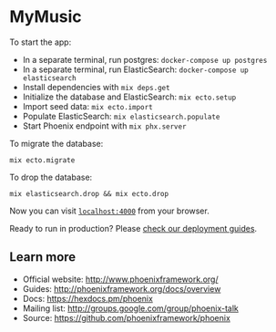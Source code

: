 # MyMusic

To start the app:

  * In a separate terminal, run postgres: `docker-compose up postgres`
  * In a separate terminal, run ElasticSearch: `docker-compose up elasticsearch`
  * Install dependencies with `mix deps.get`
  * Initialize the database and ElasticSearch: `mix ecto.setup`
  * Import seed data: `mix ecto.import`
  * Populate ElasticSearch: `mix elasticsearch.populate`
  * Start Phoenix endpoint with `mix phx.server`

To migrate the database:

`mix ecto.migrate`

To drop the database:

`mix elasticsearch.drop && mix ecto.drop`

Now you can visit [`localhost:4000`](http://localhost:4000) from your browser.

Ready to run in production? Please [check our deployment guides](http://www.phoenixframework.org/docs/deployment).

## Learn more

  * Official website: http://www.phoenixframework.org/
  * Guides: http://phoenixframework.org/docs/overview
  * Docs: https://hexdocs.pm/phoenix
  * Mailing list: http://groups.google.com/group/phoenix-talk
  * Source: https://github.com/phoenixframework/phoenix
